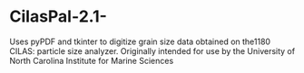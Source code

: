 # CilasPal-2.1-
Uses pyPDF and tkinter to digitize grain size data obtained on the1180 CILAS: particle size analyzer. Originally intended for use by the University of North Carolina Institute for Marine Sciences

